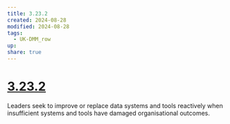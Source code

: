 ```yaml
---
title: 3.23.2
created: 2024-08-28
modified: 2024-08-28
tags:
  - UK-DMM_row
up: 
share: true
---
```

# [3.23.2](3.23.2.md)

Leaders seek to improve or replace data systems and tools reactively when insufficient systems and tools have damaged organisational outcomes.
